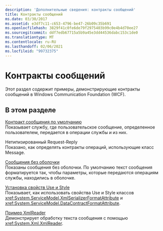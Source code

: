 ```yaml
---
description: 'Дополнительные сведения: контракты сообщений'
title: Контракты сообщений
ms.date: 03/30/2017
ms.assetid: e3df7c11-c653-4796-be47-26b09c35b691
ms.openlocfilehash: 3829f41c0fe6de79f2975403b99c0e4b4d70ee27
ms.sourcegitcommit: ddf7edb67715a5b9a45e3dd44536dabc153c1de0
ms.translationtype: MT
ms.contentlocale: ru-RU
ms.lasthandoff: 02/06/2021
ms.locfileid: "99732375"
---
```

# <a name="message-contracts"></a>Контракты сообщений

Этот раздел содержит примеры, демонстрирующие контракты сообщений в Windows Communication Foundation (WCF).  
  
## <a name="in-this-section"></a>В этом разделе  

 [Контракт сообщения по умолчанию](default-message-contract.md)  
 Показывает службу, где пользовательское сообщение, определенное пользователем, передается в операции службы и из них.  
  
 Нетипизированный Request-Reply  
 Показано, как определять контракты операций, использующие класс Message.  
  
 [Сообщения без оболочки](unwrapped-messages.md)  
 Показаны сообщения без оболочки. По умолчанию текст сообщения форматируется так, чтобы параметры, которые передаются операциям службы, находились в оболочке.  
  
 [Установка свойств Use и Style](setting-the-use-and-style-properties.md)  
 Показывает, как использовать свойства Use и Style классов <xref:System.ServiceModel.XmlSerializerFormatAttribute> и <xref:System.ServiceModel.DataContractFormatAttribute>.  
  
 [Пример XmlReader](xmlreader-sample.md)  
 Демонстрирует обработку текста сообщения с помощью <xref:System.Xml.XmlReader>.
